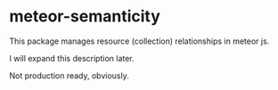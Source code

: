 meteor-semanticity
==================

This package manages resource (collection) relationships in meteor js.

I will expand this description later.

Not production ready, obviously.
